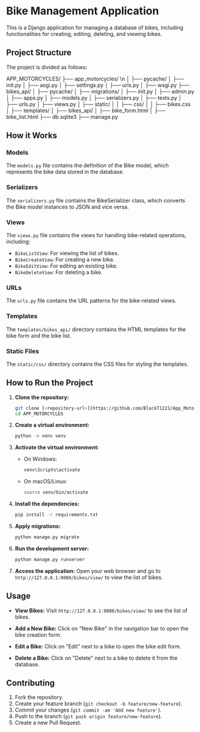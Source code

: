 # Bike Management Application

This is a Django application for managing a database of bikes, including functionalities for creating, editing, deleting, and viewing bikes.

## Project Structure

The project is divided as follows:

APP_MOTORCYCLES/
├── app_motorcycles/ \n
│ ├── pycache/
│ ├── init.py
│ ├── asgi.py
│ ├── settings.py
│ ├── urls.py
│ ├── wsgi.py
├── bikes_api/
│ ├── pycache/
│ ├── migrations/
│ ├── init.py
│ ├── admin.py
│ ├── apps.py
│ ├── models.py
│ ├── serializers.py
│ ├── tests.py
│ ├── urls.py
│ ├── views.py
│ ├── static/
│ │ ├── css/
│ │ ├── bikes.css
│ ├── templates/
│ ├── bikes_api/
│ ├── bike_form.html
│ ├── bike_list.html
├── db.sqlite3
├── manage.py


## How it Works

### Models

The `models.py` file contains the definition of the Bike model, which represents the bike data stored in the database.

### Serializers

The `serializers.py` file contains the BikeSerializer class, which converts the Bike model instances to JSON and vice versa.

### Views

The `views.py` file contains the views for handling bike-related operations, including:

- `BikeListView`: For viewing the list of bikes.
- `BikeCreateView`: For creating a new bike.
- `BikeEditView`: For editing an existing bike.
- `BikeDeleteView`: For deleting a bike.

### URLs

The `urls.py` file contains the URL patterns for the bike-related views.

### Templates

The `templates/bikes_api/` directory contains the HTML templates for the bike form and the bike list.

### Static Files

The `static/css/` directory contains the CSS files for styling the templates.

## How to Run the Project

1. **Clone the repository:**
    ```sh
    git clone [<repository-url>](https://github.com/BlackT1221/App_Motorcycles/)
    cd APP_MOTORCYCLES
    ```

2. **Create a virtual environment:**
    ```sh
    python -m venv venv
    ```

3. **Activate the virtual environment:**
    - On Windows:
        ```sh
        venv\Scripts\activate
        ```
    - On macOS/Linux:
        ```sh
        source venv/bin/activate
        ```

4. **Install the dependencies:**
    ```sh
    pip install -r requirements.txt
    ```

5. **Apply migrations:**
    ```sh
    python manage.py migrate
    ```

6. **Run the development server:**
    ```sh
    python manage.py runserver
    ```

7. **Access the application:**
    Open your web browser and go to `http://127.0.0.1:8000/bikes/view/` to view the list of bikes.

## Usage

- **View Bikes:**
  Visit `http://127.0.0.1:8000/bikes/view/` to see the list of bikes.

- **Add a New Bike:**
  Click on "New Bike" in the navigation bar to open the bike creation form.

- **Edit a Bike:**
  Click on "Edit" next to a bike to open the bike edit form.

- **Delete a Bike:**
  Click on "Delete" next to a bike to delete it from the database.

## Contributing

1. Fork the repository.
2. Create your feature branch (`git checkout -b feature/new-feature`).
3. Commit your changes (`git commit -am 'Add new feature'`).
4. Push to the branch (`git push origin feature/new-feature`).
5. Create a new Pull Request.
